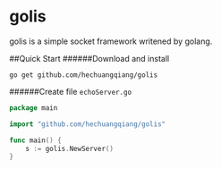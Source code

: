 # golis
golis is a simple socket framework writened by golang.

##Quick Start
######Download and install

    go get github.com/hechuangqiang/golis

######Create file `echoServer.go`
```go
package main

import "github.com/hechuangqiang/golis"

func main() {
    s := golis.NewServer()
}

```
